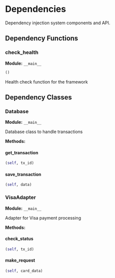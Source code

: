 # Dependencies

Dependency injection system components and API.

## Dependency Functions

### check_health

**Module:** `__main__`

```python
()
```

Health check function for the framework


## Dependency Classes

### Database

**Module:** `__main__`

Database class to handle transactions

**Methods:**

#### get_transaction

```python
(self, tx_id)
```

#### save_transaction

```python
(self, data)
```


### VisaAdapter

**Module:** `__main__`

Adapter for Visa payment processing

**Methods:**

#### check_status

```python
(self, tx_id)
```

#### make_request

```python
(self, card_data)
```

